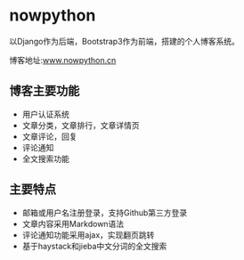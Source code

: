 # nowpython
以Django作为后端，Bootstrap3作为前端，搭建的个人博客系统。

博客地址:www.nowpython.cn

## 博客主要功能

* 用户认证系统
* 文章分类，文章排行，文章详情页
* 文章评论，回复
* 评论通知
* 全文搜索功能

## 主要特点

* 邮箱或用户名注册登录，支持Github第三方登录
* 文章内容采用Markdown语法
* 评论通知功能采用ajax，实现翻页跳转
* 基于haystack和jieba中文分词的全文搜索


